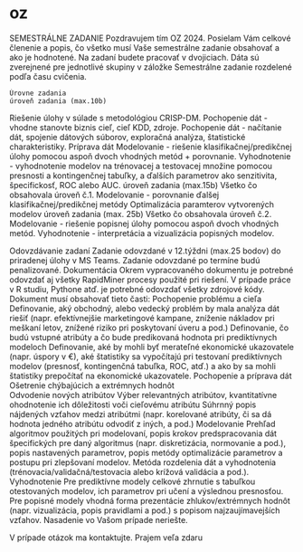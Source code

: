 # oz

SEMESTRÁLNE ZADANIE
Pozdravujem tím OZ 2024. Posielam Vám celkové členenie a popis, čo všetko musí Vaše semestrálne zadanie obsahovať a ako je hodnotené. Na zadaní budete pracovať v dvojiciach. Dáta sú zverejnené pre jednotlivé skupiny v záložke Semestrálne zadanie rozdelené podľa času cvičenia.
 
    Úrovne zadania
    úroveň zadania (max.10b)     
Riešenie úlohy v súlade s metodológiou CRISP-DM.
Pochopenie dát - vhodne stanovte biznis cieľ, cieľ KDD, zdroje.
Pochopenie dát - načítanie dát, spojenie dátových súborov, exploračná analýza, štatistické charakteristiky.
Príprava dát
Modelovanie - riešenie klasifikačnej/predikčnej úlohy pomocou aspoň dvoch vhodných metód + porovnanie.
Vyhodnotenie - vyhodnotenie modelov na trénovacej a testovacej množine pomocou presnosti a kontingenčnej tabuľky, a ďalších parametrov ako senzitivita, špecifickosť, ROC alebo AUC.
úroveň zadania (max.15b)
Všetko čo obsahovala úroveň č.1.
Modelovanie - porovnanie ďalšej klasifikačnej/predikčnej metódy
Optimalizácia paramterov vytvorených modelov
úroveň zadania (max. 25b)
Všetko čo obsahovala úroveň č.2.
Modelovanie - riešenie popisnej úlohy pomocou aspoň dvoch vhodných metód.
Vyhodnotenie - interpretácia a vizualizácia popisných modelov.
 
Odovzdávanie zadaní 
Zadanie odovzdané v 12.týždni (max.25 bodov) do priradenej úlohy v MS Teams. Zadanie odovzdané po termíne budú penalizované.
Dokumentácia
Okrem vypracovaného dokumentu je potrebné odovzdať aj všetky RapidMiner procesy použité pri riešení. V prípade práce v R studiu, Pythone atď. je potrebné odovzdať všetky zdrojové kódy. 
Dokument musí obsahovať tieto časti: 
Pochopenie problému a cieľa
Definovanie, aký obchodný, alebo vedecký problém by mala analýza dát riešiť (napr. efektívnejšie marketingové kampane, zníženie nákladov pri meškaní letov, znížené riziko pri poskytovaní úveru a pod.)
Definovanie, čo budú vstupné atribúty a čo bude predikovaná hodnota pri prediktívnych modeloch
Definovanie, aké by mohli byť merateľné ekonomické ukazovatele (napr. úspory v €), aké štatistiky sa vypočítajú pri testovaní prediktívnych modelov (presnosť, kontingenčná tabuľka, ROC, atď.) a ako by sa mohli štatistiky prepočítať na ekonomické ukazovatele.
Pochopenie a príprava dát
Ošetrenie chýbajúcich a extrémnych hodnôt    
Odvodenie nových atribútov
Výber relevantných atribútov, kvantitatívne ohodnotenie ich dôležitosti voči cieľovému atribútu
Súhrnný popis nájdených vzťahov medzi atribútmi (napr. korelované atribúty, či sa dá hodnota jedného atribútu odvodiť z iných, a pod.)
Modelovanie
Prehľad algoritmov použitých pri modelovaní, popis krokov predspracovania dát špecifických pre daný algoritmus (napr. diskretizácia, normovanie a pod.), popis nastavených parametrov, popis metódy optimalizácie parametrov a postupu pri zlepšovaní modelov. Metóda rozdelenia dát a vyhodnotenia (trénovacia/validačná/testovacia alebo krížová validácia a pod.).
Vyhodnotenie
Pre prediktívne modely celkové zhrnutie s tabuľkou otestovaných modelov, ich parametrov pri učení a výslednou presnosťou.
Pre popisné modely vhodná forma prezentácie zhlukov/extrémnych hodnôt (napr. vizualizácia, popis pravidlami a pod.) s popisom najzaujímavejších vzťahov.
Nasadenie vo Vašom prípade neriešte.
 
V prípade otázok ma kontaktujte. Prajem veľa zdaru 
 
